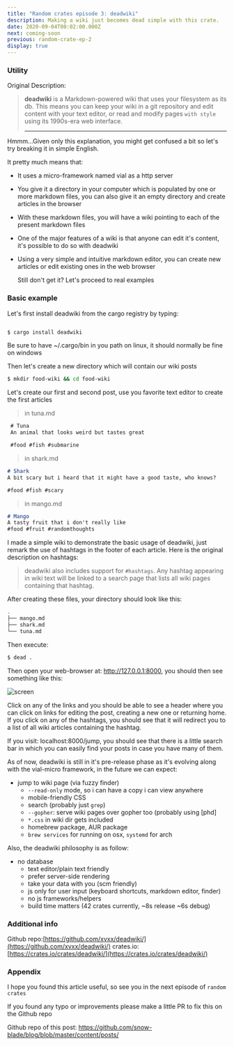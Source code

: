 ```yaml
---
title: "Random crates episode 3: deadwiki"
description: Making a wiki just becomes dead simple with this crate.
date: 2020-09-04T00:02:00.000Z
next: coming-soon
previous: random-crate-ep-2
display: true
--- 
```

### Utility

Original Description:

> **deadwiki** is a Markdown-powered wiki that uses your filesystem as
> its db. This means you can keep your wiki in a git repository and edit
> content with your text editor, or read and modify pages `with style`
> using its 1990s-era web interface.
>
> ---

<p className="tip">Hmmm...Given only this explanation, you might get confused a bit so let's try breaking it in simple English.</p>

It pretty much means that:

- It uses a micro-framework named vial as a http server

- You give it a directory in your computer which is populated by one or more markdown files, you can also give it an empty directory and create articles in the browser

- With these markdown files, you will have a wiki pointing to each of the present markdown files

- One of the major features of a wiki is that anyone can edit it's content, it's possible to do so with deadwiki

- Using a very simple and intuitive markdown editor, you can create new articles or edit existing ones in the web browser

  Still don't get it? Let's proceed to real examples

### Basic example

  Let's first install deadwiki from the cargo registry by typing:

  ```bash

  $ cargo install deadwiki

  ```

   <p className="tip"> Be sure to have ~/.cargo/bin in you path on linux, it should normally be fine on windows </p>
  Then let's create a new directory which will contain our wiki posts

  ```bash
  $ mkdir food-wiki && cd food-wiki
  ```

  Let's create our first and second post, use you favorite text editor to create the first articles
  > in tuna.md

  ```markdown
   # Tuna
   An animal that looks weird but tastes great

   #food #fish #submarine
  ```

> in shark.md

```markdown
# Shark
A bit scary but i heard that it might have a good taste, who knows?

#food #fish #scary
```

> in mango.md

```markdown
# Mango
A tasty fruit that i don't really like
#food #fruit #randomthoughts
```

I made a simple wiki to demonstrate the basic usage of deadwiki, just remark the use of hashtags in the footer of each article. Here is the original description on hashtags:

> deadwiki also includes support for `#hashtags`. Any hashtag appearing
> in wiki text will be linked to a search page that lists all wiki pages
> containing that hashtag.

After creating these files, your directory should look like this:

```bash
.
├── mango.md
├── shark.md
└── tuna.md
```

Then execute:

```bash
$ dead .
```

Then open your web-browser at: http://127.0.0.1:8000, you should then see something like this:

![screen](2.png)

Click on any of the links and you should be able to see a header where you can click on links for editing the post, creating a new one or returning home.
If you click on any of the hashtags, you should see that it will redirect you to a list of all wiki articles containing the hashtag.

If you visit: localhost:8000/jump, you should see that there is a little search bar in which you can easily find your posts in case you have many of them.

As of now, deadwiki is still in it's pre-release phase as it's evolving along with the vial-micro framework, in the future we can expect:

- jump to wiki page (via fuzzy finder)
  - `--read-only` mode, so i can have a copy i can view anywhere
  - mobile-friendly CSS
  - search (probably just `grep`)
  - `--gopher`: serve wiki pages over gopher too (probably using [phd]
  - `*.css` in wiki dir gets included
  - homebrew package, AUR package
  -  `brew services` for running on osx, `systemd` for arch


Also, the deadwiki philosophy is as follow:

- no database
  - text editor/plain text friendly
  - prefer server-side rendering
  - take your data with you (scm friendly)
  - js only for user input (keyboard shortcuts, markdown editor, finder)
  - no js frameworks/helpers
  - build time matters (42 crates currently, ~8s release ~6s debug)

### Additional info

  Github repo:[https://github.com/xvxx/deadwiki/](https://github.com/xvxx/deadwiki/)
  crates.io: [https://crates.io/crates/deadwiki/](https://crates.io/crates/deadwiki/)

### Appendix

  I hope you found this article useful, so see you in the next episode of `random crates`

  <p className="tip">If you found any typo or improvements please make a little PR to fix this on the Github repo</p>

  Github repo of this post: https://github.com/snow-blade/blog/blob/master/content/posts/
